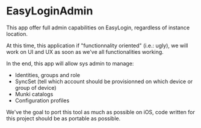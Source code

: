 # EasyLoginAdmin

This app offer full admin capabilities on EasyLogin, regardless of instance location.

At this time, this application if "functionnality oriented" (i.e.: ugly), we will work on UI and UX as soon as we've all functionalities working.

In the end, this app will allow sys admin to manage:
* Identities, groups and role
* SyncSet (tell which account should be provisionned on which device or group of device)
* Munki catalogs
* Configuration profiles

We've the goal to port this tool as much as possible on iOS, code written for this project should be as portable as possible.
